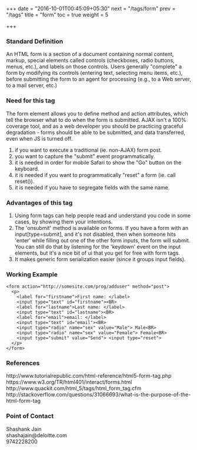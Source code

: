 +++
date = "2016-10-01T00:45:09+05:30"
next = "/tags/form"
prev = "/tags"
title = "form"
toc = true
weight = 5

+++

<h3>Standard Definition</h3>
An HTML form is a section of a document containing normal content, markup, special elements called controls (checkboxes, radio buttons, menus, etc.), and labels on those controls. Users generally "complete" a form by modifying its controls (entering text, selecting menu items, etc.), before submitting the form to an agent for processing (e.g., to a Web server, to a mail server, etc.)

<h3>Need for this tag</h3>
The form element allows you to define method and action attributes, which tell the browser what to do when the form is submitted. AJAX isn't a 100% coverage tool, and as a web developer you should be practicing graceful degradation - forms should be able to be submitted, and data transferred, even when JS is turned off.
<ol>
  <li>if you want to execute a traditional (ie. non-AJAX) form post.</li>
  <li>you want to capture the "submit" event programmatically.</li>
  <li>it is needed in order for mobile Safari to show the "Go" button on the keyboard.</li>
  <li>it is needed if you want to programmatically "reset" a form (ie. call reset()).</li>
  <li>it is needed if you have to segregate fields with the same name.</li>
</ol>

<h3>Advantages of this tag</h3>
<ol>
  <li>Using form tags can help people read and understand you code in some cases, by showing them your intentions.</li>
  <li>The 'onsubmit' method is available on forms. If you have a form with an input[type=submit], and it's not disabled, then when someone hits 'enter' while filling out one of the other form inputs, the form will submit. You can still do that by listening for the 'keydown' event on the input elements, but it's a nice bit of ui that you get for free with form tags.</li>
  <li>It makes generic form serialization easier (since it groups input fields).</li>
</ol>

<h3>Working Example</h3>

    <form action="http://somesite.com/prog/adduser" method="post">
      <p>
        <label for="firstname">First name: </label>
        <input type="text" id="firstname"><BR>
        <label for="lastname">Last name: </label>
        <input type="text" id="lastname"><BR>
        <label for="email">email: </label>
        <input type="text" id="email"><BR>
        <input type="radio" name="sex" value="Male"> Male<BR>
        <input type="radio" name="sex" value="Female"> Female<BR>
        <input type="submit" value="Send"> <input type="reset">
      </p>
    </form>

<h3>References</h3>
http://www.tutorialrepublic.com/html-reference/html5-form-tag.php
<br>
https://www.w3.org/TR/html401/interact/forms.html
<br>
http://www.quackit.com/html_5/tags/html_form_tag.cfm
<br>
http://stackoverflow.com/questions/31066693/what-is-the-purpose-of-the-html-form-tag

<h3>Point of Contact</h3>
Shashank Jain <br>
shashajain@deloitte.com <br>
9742228200

